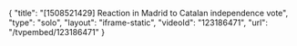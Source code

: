 {
    "title": "[1508521429] Reaction in Madrid to Catalan independence vote",
    "type": "solo",
    "layout": "iframe-static",
    "videoId": "123186471",
    "url": "\/tvpembed\/123186471"
}